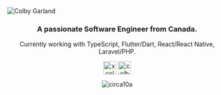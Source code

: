 <img src="https://user-images.githubusercontent.com/8784306/107062727-74f28580-678e-11eb-954a-736ad2fc1bac.png" alt="Colby Garland" />
<h3 align="center">A passionate Software Engineer from Canada.</h3>

<p align="center">Currently working with TypeScript, Flutter/Dart, React/React Native, Laravel/PHP.</p>

<p align="center">
<a href="https://twitter.com/xcolbyg" target="blank"><img align="center" src="https://cdn.jsdelivr.net/npm/simple-icons@3.0.1/icons/twitter.svg" alt="xcolbyg" height="30" width="30" /></a>
<a href="https://linkedin.com/in/colbygarland" target="blank"><img align="center" src="https://cdn.jsdelivr.net/npm/simple-icons@3.0.1/icons/linkedin.svg" alt="colbygarland" height="30" width="30" /></a>
</p>

<p align="center"><img align="center" src="https://github-readme-streak-stats.herokuapp.com/?user=colbygarland" alt="circa10a" /></p>
